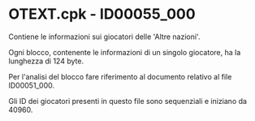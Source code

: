 # OTEXT.cpk - ID00055_000

Contiene le informazioni sui giocatori delle 'Altre nazioni'.

Ogni blocco, contenente le informazioni di un singolo giocatore, ha la lunghezza di 124 byte.

Per l'analisi del blocco fare riferimento al documento relativo al file ID00051_000.

Gli ID dei giocatori presenti in questo file sono sequenziali e iniziano da 40960.
